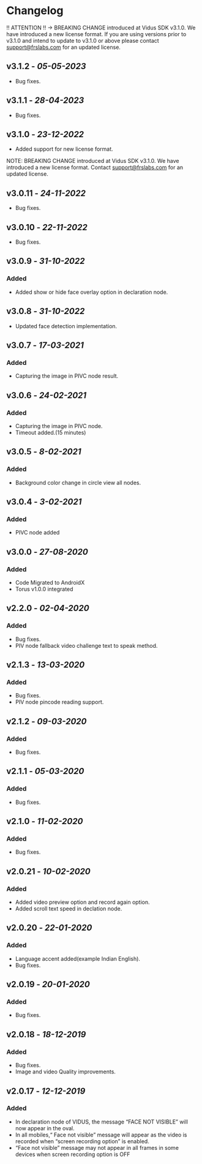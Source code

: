 # Changelog

‼ ATTENTION ‼ → BREAKING CHANGE introduced at Vidus SDK v3.1.0. We have introduced a new license format. If you are using versions prior to v3.1.0 and intend to update to v3.1.0 or above please contact support@frslabs.com for an updated license.

## **v3.1.2** - *05-05-2023*
- Bug fixes.

## **v3.1.1** - *28-04-2023*
- Bug fixes.

## **v3.1.0** - *23-12-2022*
- Added support for new license format.

NOTE: BREAKING CHANGE introduced at Vidus SDK v3.1.0. We have introduced a new license format. Contact support@frslabs.com for an updated license.

## **v3.0.11** - *24-11-2022*
- Bug fixes.

## **v3.0.10** - *22-11-2022*
- Bug fixes.

## **v3.0.9** - *31-10-2022*

### Added
- Added show or hide face overlay option in declaration node.
 
## **v3.0.8** - *31-10-2022*
- Updated face detection implementation.

## **v3.0.7** - *17-03-2021*

### Added
- Capturing the image in PIVC node result.

## **v3.0.6** - *24-02-2021*

### Added
- Capturing the image in PIVC node.
- Timeout added.(15 minutes) 

## **v3.0.5** - *8-02-2021*

### Added
- Background color change in circle view all nodes. 

## **v3.0.4** - *3-02-2021*

### Added
- PIVC node added

## **v3.0.0** - *27-08-2020*

### Added
- Code Migrated to AndroidX
- Torus v1.0.0 integrated 



## **v2.2.0** - *02-04-2020*
### Added
- Bug fixes.
- PIV node fallback video challenge text to speak method.

## **v2.1.3** - *13-03-2020*
### Added
- Bug fixes.
- PIV node pincode reading support.

## **v2.1.2** - *09-03-2020*
### Added
- Bug fixes.

## **v2.1.1** - *05-03-2020*
### Added
- Bug fixes.


## **v2.1.0** - *11-02-2020*
### Added
- Bug fixes.

## **v2.0.21** - *10-02-2020*
### Added
- Added video preview option and record again option.
- Added scroll text speed in declation node.

## **v2.0.20** - *22-01-2020*
### Added
- Language accent added(example Indian English).
- Bug fixes.

## **v2.0.19** - *20-01-2020*
### Added
- Bug fixes.

## **v2.0.18** - *18-12-2019*
### Added
- Bug fixes.
- Image and video Quality improvements.

## **v2.0.17** - *12-12-2019*
### Added
- In declaration node of VIDUS, the message “FACE NOT VISIBLE” will now appear in the oval.
- In all mobiles,“ Face not visible” message will appear as the video is recorded when “screen recording option” is enabled.
- “Face not visible” message may not appear in all frames in some devices when screen recording option is OFF
